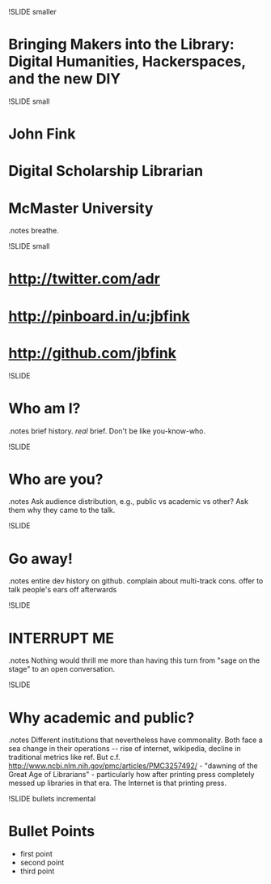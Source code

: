 !SLIDE smaller
# Bringing Makers into the Library: Digital Humanities, Hackerspaces, and the new DIY #

!SLIDE small
# John Fink #
# Digital Scholarship Librarian #
# McMaster University #
.notes breathe.

!SLIDE small
# http://twitter.com/adr #
# http://pinboard.in/u:jbfink #
# http://github.com/jbfink #


!SLIDE
# Who am I? #
.notes brief history. *real* brief. Don't be like you-know-who. 

!SLIDE
# Who are you? #
.notes Ask audience distribution, e.g., public vs academic vs other? Ask them why they came to the talk. 

!SLIDE
# Go away! #
.notes entire dev history on github. complain about multi-track cons. offer to talk people's ears off afterwards

!SLIDE
# INTERRUPT ME #
.notes Nothing would thrill me more than having this turn from "sage on the stage" to an open conversation.

!SLIDE
# Why academic and public? #
.notes Different institutions that nevertheless have commonality. Both face a sea change in their operations -- rise of internet, wikipedia, decline in traditional metrics like ref. But c.f. http://www.ncbi.nlm.nih.gov/pmc/articles/PMC3257492/ - "dawning of the Great Age of Librarians" - particularly how after printing press completely messed up libraries in that era. The Internet is that printing press.

!SLIDE bullets incremental
# Bullet Points #

* first point
* second point
* third point

